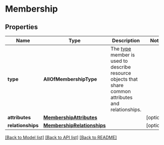# Membership

## Properties
Name | Type | Description | Notes
------------ | ------------- | ------------- | -------------
**type** | **AllOfMembershipType** | The [type](https://jsonapi.org/format/#document-resource-object-identification) member is used to describe resource objects that share common attributes and relationships. | 
**attributes** | [**MembershipAttributes**](MembershipAttributes.md) |  | [optional] 
**relationships** | [**MembershipRelationships**](MembershipRelationships.md) |  | [optional] 

[[Back to Model list]](../README.md#documentation-for-models) [[Back to API list]](../README.md#documentation-for-api-endpoints) [[Back to README]](../README.md)

